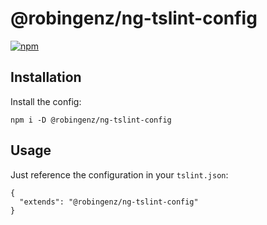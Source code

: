 # @robingenz/ng-tslint-config

[![npm](https://img.shields.io/github/package-json/v/robingenz/ng-tslint-config)](https://github.com/robingenz/ng-tslint-config/releases)

## Installation

Install the config:

```
npm i -D @robingenz/ng-tslint-config
```

## Usage

Just reference the configuration in your `tslint.json`:

```
{
  "extends": "@robingenz/ng-tslint-config"
}
```
